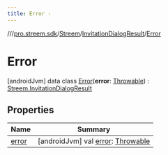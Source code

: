 ```yaml
---
title: Error -
---
```

//[<root>](../../../../../index.md)/[pro.streem.sdk](../../../index.md)/[Streem](../../index.md)/[InvitationDialogResult](../index.md)/[Error](index.md)



# Error  
 [androidJvm] data class [Error](index.md)(**error**: [Throwable](https://kotlinlang.org/api/latest/jvm/stdlib/kotlin/-throwable/index.html)) : [Streem.InvitationDialogResult](../index.md)   


## Properties  
  
|  Name |  Summary | 
|---|---|
| <a name="pro.streem.sdk/Streem.InvitationDialogResult.Error/error/#/PointingToDeclaration/"></a>[error](error.md)| <a name="pro.streem.sdk/Streem.InvitationDialogResult.Error/error/#/PointingToDeclaration/"></a> [androidJvm] val [error](error.md): [Throwable](https://kotlinlang.org/api/latest/jvm/stdlib/kotlin/-throwable/index.html)   <br>|

